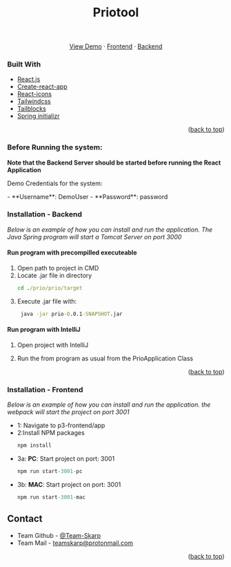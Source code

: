 <div id="top"></div>

<!-- PROJECT LOGO -->
<br />
<div align="center">
<h1 align="center">Priotool</h1>

  <p align="center">
    <br />
    <br />
    <a href="https://priotool.com/">View Demo</a>
    ·
    <a href="https://github.com/Team-Skarp/P3_frontend/">Frontend</a>
    ·
    <a href="https://github.com/Team-Skarp/P3-backend">Backend</a>
  </p>
</div>

### Built With
* [React.js](https://reactjs.org/)
* [Create-react-app](https://create-react-app.dev/)
* [React-icons](https://react-icons.github.io/react-icons/)
* [Tailwindcss](https://tailwindcss.com/)
* [Tailblocks](https://tailblocks.cc/)
* [Spring initializr](https://start.spring.io/)


<p align="right">(<a href="#top">back to top</a>)</p>

### Before Running the system:

**Note that the Backend Server should be started before running the React Application**
<p>Demo Credentials for the system:</p>
- **Username**: DemoUser
- **Password**: password

### Installation - Backend

_Below is an example of how you can install and run the application. The Java Spring program will start a Tomcat Server on port 3000_

#### Run program with precompilled executeable

1. Open path to project in CMD
2. Locate .jar file in directory
    ```cmd
    cd ./prio/prio/target
    ```
2. Execute .jar file with:
   ```cmd
    java -jar prio-0.0.1-SNAPSHOT.jar
    ```
 

#### Run program with IntelliJ

1. Open project with IntelliJ

2. Run the from program as usual from the PrioApplication Class

<p align="right">(<a href="#top">back to top</a>)</p>


### Installation - Frontend

_Below is an example of how you can install and run the application. the webpack will start the project on port 3001_

- 1: Navigate to p3-frontend/app
- 2:Install NPM packages
   ```sh
   npm install
   ```
- 3a: **PC**: Start project on port: 3001
   ```js
   npm run start-3001-pc
   ```
- 3b: **MAC**: Start project on port: 3001 
   ```js
   npm run start-3001-mac
   ```
   
<!-- CONTACT -->
## Contact

- Team Github - [@Team-Skarp](https://github.com/Team-Skarp)
- Team Mail - [teamskarp@protonmail.com](mailto:teamskarp@protonmail.com)

<p align="right">(<a href="#top">back to top</a>)</p>

